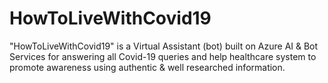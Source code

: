 # HowToLiveWithCovid19
"HowToLiveWithCovid19" is a Virtual Assistant (bot) built on Azure AI &amp; Bot Services for answering all Covid-19 queries and help healthcare system to promote awareness using authentic &amp; well researched information. 
